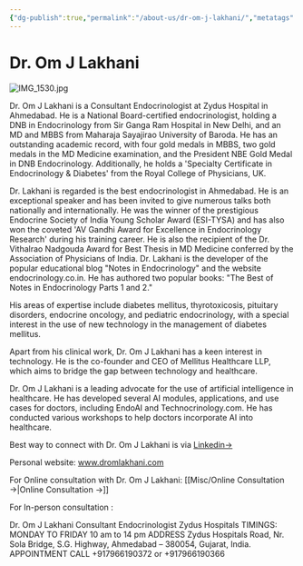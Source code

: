 ```yaml
---
{"dg-publish":true,"permalink":"/about-us/dr-om-j-lakhani/","metatags":"leading endocrinologist of ahmedabad, dr om lakhani, top endocrinologist of ahmedabad, endocrinologist ahmedabad"}
---
```



<script data-goatcounter="https://endocrinologyindia.goatcounter.com/count" async src="//gc.zgo.at/count.js"></script>

# Dr. Om J Lakhani

![IMG_1530.jpg](/img/user/attachments/IMG_1530.jpg)

Dr. Om J Lakhani is a Consultant Endocrinologist at Zydus Hospital in Ahmedabad. He is a National Board-certified endocrinologist, holding a DNB in Endocrinology from Sir Ganga Ram Hospital in New Delhi, and an MD and MBBS from Maharaja Sayajirao University of Baroda. He has an outstanding academic record, with four gold medals in MBBS, two gold medals in the MD Medicine examination, and the President NBE Gold Medal in DNB Endocrinology. Additionally, he holds a 'Specialty Certificate in Endocrinology & Diabetes' from the Royal College of Physicians, UK.



Dr. Lakhani is regarded is the best endocrinologist in Ahmedabad. He is an exceptional speaker and has been invited to give numerous talks both nationally and internationally. He was the winner of the prestigious Endocrine Society of India Young Scholar Award (ESI-TYSA) and has also won the coveted 'AV Gandhi Award for Excellence in Endocrinology Research' during his training career. He is also the recipient of the Dr. Vithalrao Nadgouda Award for Best Thesis in MD Medicine conferred by the Association of Physicians of India. Dr. Lakhani is the developer of the popular educational blog "Notes in Endocrinology" and the website endocrinology.co.in. He has authored two popular books: "The Best of Notes in Endocrinology Parts 1 and 2."

His areas of expertise include diabetes mellitus, thyrotoxicosis, pituitary disorders, endocrine oncology, and pediatric endocrinology, with a special interest in the use of new technology in the management of diabetes mellitus.

Apart from his clinical work, Dr. Om J Lakhani has a keen interest in technology. He is the co-founder and CEO of Mellitus Healthcare LLP, which aims to bridge the gap between technology and healthcare.

Dr. Om J Lakhani is a leading advocate for the use of artificial intelligence in healthcare. He has developed several AI modules, applications, and use cases for doctors, including EndoAI and Technocrinology.com. He has conducted various workshops to help doctors incorporate AI into healthcare.

Best way to connect with Dr. Om J Lakhani is via  [Linkedin→ ](https://www.linkedin.com/in/dromlakhani/) 

Personal website: www.dromlakhani.com 

For Online consultation with Dr. Om J Lakhani: [[Misc/Online Consultation →\|Online Consultation →]]

For In-person consultation :

Dr. Om J Lakhani
Consultant Endocrinologist
Zydus Hospitals
TIMINGS: MONDAY TO FRIDAY
 10 am to 14 pm 
ADDRESS
Zydus Hospitals Road,
Nr. Sola Bridge, S.G. Highway,
Ahmedabad – 380054,
Gujarat, India.
APPOINTMENT CALL +917966190372 or +917966190366




